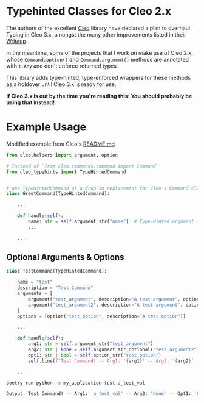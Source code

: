 # Typehinted Classes for Cleo 2.x

The authors of the excellent [Cleo](https://github.com/python-poetry/cleo) library have declared a plan to overhaul Typing in Cleo 3.x, amongst the many other improvements listed in their [Writeup](https://github.com/python-poetry/cleo/issues/415).

In the meantime, some of the projects that I work on make use of Cleo 2.x, whose `Command.option()` and `Command.argument()` methods are annotated with `t.Any` and don't enforce returned types.

This library adds type-hinted, type-enforced wrappers for these methods as a holdover until Cleo 3.x is ready for use.

**If Cleo 3.x is out by the time you're reading this: You should probably be using that instead!**

# Example Usage
Modified example from Cleo's [README.md](https://github.com/python-poetry/cleo/blob/cca07a75f8e8cc9095221ab6e3e246baedaecf31/README.md?plain=1#L18)

```python
from cleo.helpers import argument, option

# Instead of `from cleo.commands.command import Command`
from cleo_typehints import TypeHintedCommand


# use TypeHintedCommand as a drop-in replacement for cleo's Command class
class GreetCommand(TypeHintedCommand):

    ...

    def handle(self):
        name: str = self.argument_str("name")  # Type-Hinted argument_str guarantees a string return
        ...

    ...

```

## Optional Arguments & Options

```python
class TestCommand(TypeHintedCommand):

    name = "test"
    description = "Test Command"
    arguments = [
        argument("test_argument", description="A test argument", optional=False),
        argument("test_argument2", description="A test argument", optional=True),
    ]
    options = [option("test_option", description="A test option")]

    ...

    def handle(self):
        arg1: str = self.argument_str("test_argument")
        arg2: str | None = self.argument_str_optional("test_argument2")
        opt1: str | bool = self.option_str("test_option")
        self.line(f"Test Command! -- Arg1: '{arg1}' -- Arg2: '{arg2}' -- Opt1: '{opt1}'")

    ...

```
```bash
poetry run python -m my_application test a_test_val

Output: Test Command! -- Arg1: 'a_test_val' -- Arg2: 'None' -- Opt1: 'False'
```
